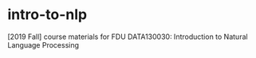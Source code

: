 # intro-to-nlp
[2019 Fall] course materials for FDU DATA130030: Introduction to Natural Language Processing
